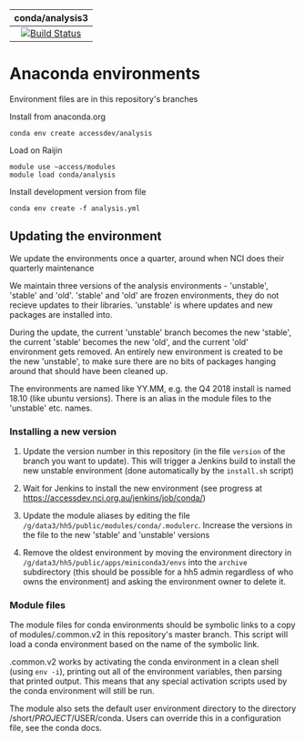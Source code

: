 | conda/analysis3 | 
|:-------:|
| [![Build Status](https://accessdev.nci.org.au/jenkins/buildStatus/icon?job=conda/analysis3-unstable)](https://accessdev.nci.org.au/jenkins/job/conda/job/analysis3-unstable/) |


# Anaconda environments

Environment files are in this repository's branches

Install from anaconda.org

    conda env create accessdev/analysis

Load on Raijin

    module use ~access/modules
    module load conda/analysis

Install development version from file

    conda env create -f analysis.yml

## Updating the environment

We update the environments once a quarter, around when NCI does their quarterly maintenance

We maintain three versions of the analysis environments - 'unstable', 'stable' and 'old'. 'stable' and 'old' are frozen environments, they do not recieve updates to their libraries. 'unstable' is where updates and new packages are installed into.

During the update, the current 'unstable' branch becomes the new 'stable', the current 'stable' becomes the new 'old', and the current 'old' environment gets removed. An entirely new environment is created to be the new 'unstable', to make sure there are no bits of packages hanging around that should have been cleaned up.

The environments are named like YY.MM, e.g. the Q4 2018 install is named 18.10 (like ubuntu versions). There is an alias in the module files to the 'unstable' etc. names.

### Installing a new version

1. Update the version number in this repository (in the file `version` of the branch you want to update). This will trigger a Jenkins build to install the new unstable environment (done automatically by the `install.sh` script)

2. Wait for Jenkins to install the new environment (see progress at https://accessdev.nci.org.au/jenkins/job/conda/)

2. Update the module aliases by editing the file `/g/data3/hh5/public/modules/conda/.modulerc`. Increase the versions in the file to the new 'stable' and 'unstable' versions

3. Remove the oldest environment by moving the environment directory in `/g/data3/hh5/public/apps/miniconda3/envs` into the `archive` subdirectory (this should be possible for a hh5 admin regardless of who owns the environment) and asking the environment owner to delete it.

### Module files

The module files for conda environments should be symbolic links to a copy of
modules/.common.v2 in this repository's master branch. This script will load a
conda environment based on the name of the symbolic link.

.common.v2 works by activating the conda environment in a clean shell (using
`env -i`), printing out all of the environment variables, then parsing that
printed output. This means that any special activation scripts used by the
conda environment will still be run.

The module also sets the default user environment directory to the directory
/short/$PROJECT/$USER/conda. Users can override this in a configuration file,
see the conda docs.
